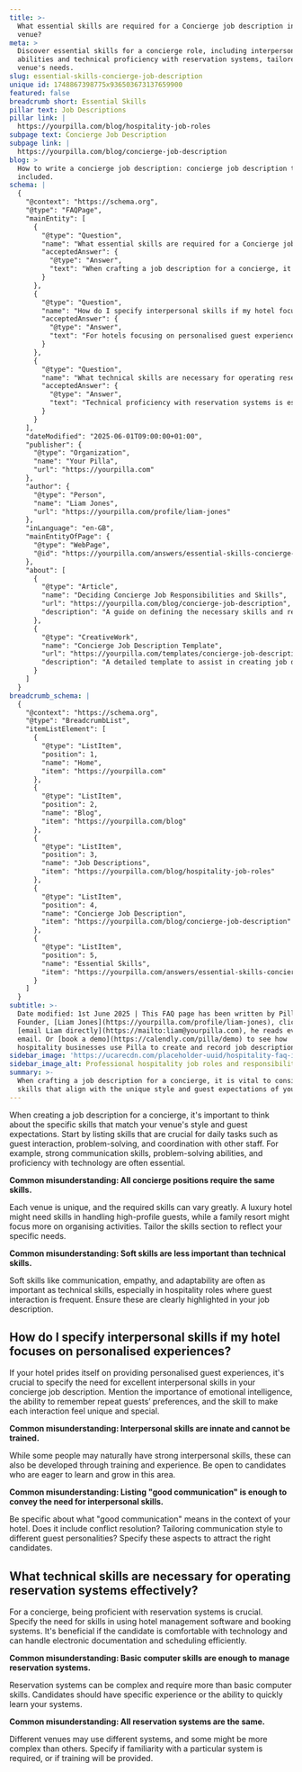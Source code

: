 ```yaml
---
title: >-
  What essential skills are required for a Concierge job description in my
  venue?
meta: >
  Discover essential skills for a concierge role, including interpersonal
  abilities and technical proficiency with reservation systems, tailored to your
  venue's needs.
slug: essential-skills-concierge-job-description
unique id: 1748867398775x936503673137659900
featured: false
breadcrumb short: Essential Skills
pillar text: Job Descriptions
pillar link: |
  https://yourpilla.com/blog/hospitality-job-roles
subpage text: Concierge Job Description
subpage link: |
  https://yourpilla.com/blog/concierge-job-description
blog: >
  How to write a concierge job description: concierge job description template
  included.
schema: |
  {
    "@context": "https://schema.org",
    "@type": "FAQPage",
    "mainEntity": [
      {
        "@type": "Question",
        "name": "What essential skills are required for a Concierge job description in my venue?",
        "acceptedAnswer": {
          "@type": "Answer",
          "text": "When crafting a job description for a concierge, it is vital to consider skills that align with the unique style and guest expectations of your venue. Include skills essential for daily activities, such as guest interaction, problem-solving, and coordination with other staff. Key skills often include strong communication, problem-solving abilities, and proficiency with technology. Tailor the skills section to reflect the specific needs of your venue, considering different requirements for diverse types of hospitality environments."
        }
      },
      {
        "@type": "Question",
        "name": "How do I specify interpersonal skills if my hotel focuses on personalised experiences?",
        "acceptedAnswer": {
          "@type": "Answer",
          "text": "For hotels focusing on personalised guest experiences, it's crucial to highlight the need for excellent interpersonal skills in your concierge job description. Emphasise the importance of emotional intelligence, the ability to remember repeat guests’ preferences, and making each interaction unique. Specify that these skills can be developed through training and experience, and articulate what encompasses 'good communication' in the context of your hotel, including aspects like conflict resolution and adjusting communication styles to suit different guest personalities."
        }
      },
      {
        "@type": "Question",
        "name": "What technical skills are necessary for operating reservation systems effectively?",
        "acceptedAnswer": {
          "@type": "Answer",
          "text": "Technical proficiency with reservation systems is essential for a concierge role, necessitating skills in managing hotel management software and booking systems efficiently. It's advantageous for candidates to be comfortable with technology, capable of handling electronic documentation and scheduling effectively. Specify the need for particular experience or adaptability to learn complex systems, and clarify if familiarity with a specific system is preferred, or if training will be provided."
        }
      }
    ],
    "dateModified": "2025-06-01T09:00:00+01:00",
    "publisher": {
      "@type": "Organization",
      "name": "Your Pilla",
      "url": "https://yourpilla.com"
    },
    "author": {
      "@type": "Person",
      "name": "Liam Jones",
      "url": "https://yourpilla.com/profile/liam-jones"
    },
    "inLanguage": "en-GB",
    "mainEntityOfPage": {
      "@type": "WebPage",
      "@id": "https://yourpilla.com/answers/essential-skills-concierge-job-description"
    },
    "about": [
      {
        "@type": "Article",
        "name": "Deciding Concierge Job Responsibilities and Skills",
        "url": "https://yourpilla.com/blog/concierge-job-description",
        "description": "A guide on defining the necessary skills and responsibilities for a concierge role within hospitality venues."
      },
      {
        "@type": "CreativeWork",
        "name": "Concierge Job Description Template",
        "url": "https://yourpilla.com/templates/concierge-job-description",
        "description": "A detailed template to assist in creating job descriptions for concierge roles, focusing on required skills and experiences."
      }
    ]
  }
breadcrumb_schema: |
  {
    "@context": "https://schema.org",
    "@type": "BreadcrumbList",
    "itemListElement": [
      {
        "@type": "ListItem",
        "position": 1,
        "name": "Home",
        "item": "https://yourpilla.com"
      },
      {
        "@type": "ListItem",
        "position": 2,
        "name": "Blog",
        "item": "https://yourpilla.com/blog"
      },
      {
        "@type": "ListItem",
        "position": 3,
        "name": "Job Descriptions",
        "item": "https://yourpilla.com/blog/hospitality-job-roles"
      },
      {
        "@type": "ListItem",
        "position": 4,
        "name": "Concierge Job Description",
        "item": "https://yourpilla.com/blog/concierge-job-description"
      },
      {
        "@type": "ListItem",
        "position": 5,
        "name": "Essential Skills",
        "item": "https://yourpilla.com/answers/essential-skills-concierge-job-description"
      }
    ]
  }
subtitle: >-
  Date modified: 1st June 2025 | This FAQ page has been written by Pilla
  Founder, [Liam Jones](https://yourpilla.com/profile/liam-jones), click to
  [email Liam directly](https://mailto:liam@yourpilla.com), he reads every
  email. Or [book a demo](https://calendly.com/pilla/demo) to see how
  hospitality businesses use Pilla to create and record job descriptions.
sidebar_image: 'https://ucarecdn.com/placeholder-uuid/hospitality-faq-image.jpg'
sidebar_image_alt: Professional hospitality job roles and responsibilities
summary: >-
  When crafting a job description for a concierge, it is vital to consider
  skills that align with the unique style and guest expectations of your venue.
---
```

When creating a job description for a concierge, it's important to think about the specific skills that match your venue's style and guest expectations. Start by listing skills that are crucial for daily tasks such as guest interaction, problem-solving, and coordination with other staff. For example, strong communication skills, problem-solving abilities, and proficiency with technology are often essential.

**Common misunderstanding: All concierge positions require the same skills.**

Each venue is unique, and the required skills can vary greatly. A luxury hotel might need skills in handling high-profile guests, while a family resort might focus more on organising activities. Tailor the skills section to reflect your specific needs.

**Common misunderstanding: Soft skills are less important than technical skills.**

Soft skills like communication, empathy, and adaptability are often as important as technical skills, especially in hospitality roles where guest interaction is frequent. Ensure these are clearly highlighted in your job description.

## How do I specify interpersonal skills if my hotel focuses on personalised experiences?

If your hotel prides itself on providing personalised guest experiences, it's crucial to specify the need for excellent interpersonal skills in your concierge job description. Mention the importance of emotional intelligence, the ability to remember repeat guests’ preferences, and the skill to make each interaction feel unique and special.

**Common misunderstanding: Interpersonal skills are innate and cannot be trained.**

While some people may naturally have strong interpersonal skills, these can also be developed through training and experience. Be open to candidates who are eager to learn and grow in this area.

**Common misunderstanding: Listing "good communication" is enough to convey the need for interpersonal skills.**

Be specific about what "good communication" means in the context of your hotel. Does it include conflict resolution? Tailoring communication style to different guest personalities? Specify these aspects to attract the right candidates.

## What technical skills are necessary for operating reservation systems effectively?

For a concierge, being proficient with reservation systems is crucial. Specify the need for skills in using hotel management software and booking systems. It's beneficial if the candidate is comfortable with technology and can handle electronic documentation and scheduling efficiently.

**Common misunderstanding: Basic computer skills are enough to manage reservation systems.**

Reservation systems can be complex and require more than basic computer skills. Candidates should have specific experience or the ability to quickly learn your systems.

**Common misunderstanding: All reservation systems are the same.**

Different venues may use different systems, and some might be more complex than others. Specify if familiarity with a particular system is required, or if training will be provided.
